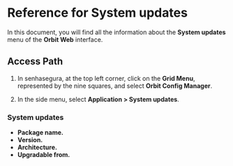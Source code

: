 # Reference for System updates

In this document, you will find all the information about the **System updates** menu of the **Orbit Web** interface.

## Access Path

1. In senhasegura, at the top left corner, click on the **Grid Menu**, represented by the nine squares, and select **Orbit Config Manager**.

1. In the side menu, select **Application > System updates**.

### System updates
* **Package name.**
* **Version.**
* **Architecture.**
* **Upgradable from.**